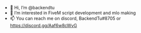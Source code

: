 - 👋 Hi, I’m @backendtu
- 👀 I’m interested in FiveM script development and mlo making
- 📫 You can reach me on discord, BackendTu#8705 or https://discord.gg/Aaf6w8cWvG
